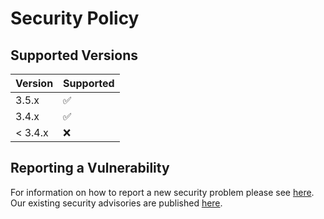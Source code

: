 # Security Policy

## Supported Versions

| Version | Supported          |
| ------- | ------------------ |
| 3.5.x   | :white_check_mark: |
| 3.4.x   | :white_check_mark: |
| < 3.4.x | :x:                |

## Reporting a Vulnerability

For information on how to report a new security problem please see [here](https://www.apache.org/security/).
Our existing security advisories are published [here](https://cxf.apache.org/security-advisories.html).
